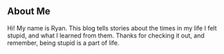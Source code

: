 ## About Me ##

Hi! My name is Ryan. This blog tells stories about the times in my life I felt stupid, and what I learned from them. Thanks for checking it out, and remember, being stupid is a part of life.